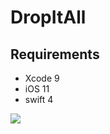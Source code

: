 # DropItAll
## Requirements ##
* Xcode 9
* iOS 11
* swift 4

![](http://g.recordit.co/mCsdeZc6oi.gif)

